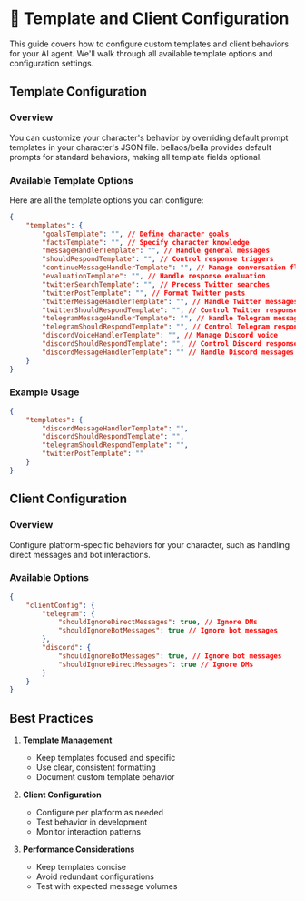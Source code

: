 # 🔧 Template and Client Configuration

This guide covers how to configure custom templates and client behaviors for your AI agent. We'll walk through all available template options and configuration settings.

## Template Configuration

### Overview

You can customize your character's behavior by overriding default prompt templates in your character's JSON file. bellaos/bella provides default prompts for standard behaviors, making all template fields optional.

### Available Template Options

Here are all the template options you can configure:

```json
{
    "templates": {
        "goalsTemplate": "", // Define character goals
        "factsTemplate": "", // Specify character knowledge
        "messageHandlerTemplate": "", // Handle general messages
        "shouldRespondTemplate": "", // Control response triggers
        "continueMessageHandlerTemplate": "", // Manage conversation flow
        "evaluationTemplate": "", // Handle response evaluation
        "twitterSearchTemplate": "", // Process Twitter searches
        "twitterPostTemplate": "", // Format Twitter posts
        "twitterMessageHandlerTemplate": "", // Handle Twitter messages
        "twitterShouldRespondTemplate": "", // Control Twitter responses
        "telegramMessageHandlerTemplate": "", // Handle Telegram messages
        "telegramShouldRespondTemplate": "", // Control Telegram responses
        "discordVoiceHandlerTemplate": "", // Manage Discord voice
        "discordShouldRespondTemplate": "", // Control Discord responses
        "discordMessageHandlerTemplate": "" // Handle Discord messages
    }
}
```

### Example Usage

```json
{
    "templates": {
        "discordMessageHandlerTemplate": "",
        "discordShouldRespondTemplate": "",
        "telegramShouldRespondTemplate": "",
        "twitterPostTemplate": ""
    }
}
```

## Client Configuration

### Overview

Configure platform-specific behaviors for your character, such as handling direct messages and bot interactions.

### Available Options

```json
{
    "clientConfig": {
        "telegram": {
            "shouldIgnoreDirectMessages": true, // Ignore DMs
            "shouldIgnoreBotMessages": true // Ignore bot messages
        },
        "discord": {
            "shouldIgnoreBotMessages": true, // Ignore bot messages
            "shouldIgnoreDirectMessages": true // Ignore DMs
        }
    }
}
```

## Best Practices

1. **Template Management**

    - Keep templates focused and specific
    - Use clear, consistent formatting
    - Document custom template behavior

2. **Client Configuration**

    - Configure per platform as needed
    - Test behavior in development
    - Monitor interaction patterns

3. **Performance Considerations**
    - Keep templates concise
    - Avoid redundant configurations
    - Test with expected message volumes
